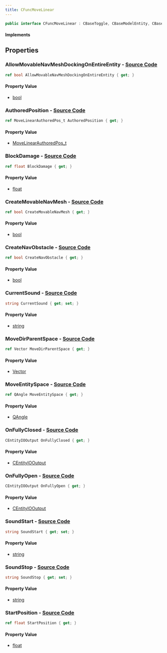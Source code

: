 ```yaml
---
title: CFuncMoveLinear
---
```


```csharp
public interface CFuncMoveLinear : CBaseToggle, CBaseModelEntity, CBaseEntity, CEntityInstance, ISchemaClass<CEntityInstance>, ISchemaClass<CBaseEntity>, ISchemaClass<CBaseModelEntity>, ISchemaClass<CBaseToggle>, ISchemaClass<CFuncMoveLinear>, ISchemaField, ISchemaClass, INativeHandle
```

#### Implements

## Properties

### **AllowMovableNavMeshDockingOnEntireEntity** - [Source Code](https://github.com/swiftly-solution/swiftlys2/blob/main/managed/src/SwiftlyS2.Generated/Schemas/Interfaces/CFuncMoveLinear.cs#L38)

```csharp
ref bool AllowMovableNavMeshDockingOnEntireEntity { get; }
```

#### Property Value

- [bool](https://learn.microsoft.com/dotnet/api/system.boolean)

### **AuthoredPosition** - [Source Code](https://github.com/swiftly-solution/swiftlys2/blob/main/managed/src/SwiftlyS2.Generated/Schemas/Interfaces/CFuncMoveLinear.cs#L16)

```csharp
ref MoveLinearAuthoredPos_t AuthoredPosition { get; }
```

#### Property Value

- [MoveLinearAuthoredPos_t](/docs/api/shared/schemadefinitions/movelinearauthoredpos_t)

### **BlockDamage** - [Source Code](https://github.com/swiftly-solution/swiftlys2/blob/main/managed/src/SwiftlyS2.Generated/Schemas/Interfaces/CFuncMoveLinear.cs#L28)

```csharp
ref float BlockDamage { get; }
```

#### Property Value

- [float](https://learn.microsoft.com/dotnet/api/system.single)

### **CreateMovableNavMesh** - [Source Code](https://github.com/swiftly-solution/swiftlys2/blob/main/managed/src/SwiftlyS2.Generated/Schemas/Interfaces/CFuncMoveLinear.cs#L36)

```csharp
ref bool CreateMovableNavMesh { get; }
```

#### Property Value

- [bool](https://learn.microsoft.com/dotnet/api/system.boolean)

### **CreateNavObstacle** - [Source Code](https://github.com/swiftly-solution/swiftlys2/blob/main/managed/src/SwiftlyS2.Generated/Schemas/Interfaces/CFuncMoveLinear.cs#L40)

```csharp
ref bool CreateNavObstacle { get; }
```

#### Property Value

- [bool](https://learn.microsoft.com/dotnet/api/system.boolean)

### **CurrentSound** - [Source Code](https://github.com/swiftly-solution/swiftlys2/blob/main/managed/src/SwiftlyS2.Generated/Schemas/Interfaces/CFuncMoveLinear.cs#L26)

```csharp
string CurrentSound { get; set; }
```

#### Property Value

- [string](https://learn.microsoft.com/dotnet/api/system.string)

### **MoveDirParentSpace** - [Source Code](https://github.com/swiftly-solution/swiftlys2/blob/main/managed/src/SwiftlyS2.Generated/Schemas/Interfaces/CFuncMoveLinear.cs#L20)

```csharp
ref Vector MoveDirParentSpace { get; }
```

#### Property Value

- [Vector](/docs/api/shared/natives/vector)

### **MoveEntitySpace** - [Source Code](https://github.com/swiftly-solution/swiftlys2/blob/main/managed/src/SwiftlyS2.Generated/Schemas/Interfaces/CFuncMoveLinear.cs#L18)

```csharp
ref QAngle MoveEntitySpace { get; }
```

#### Property Value

- [QAngle](/docs/api/shared/natives/qangle)

### **OnFullyClosed** - [Source Code](https://github.com/swiftly-solution/swiftlys2/blob/main/managed/src/SwiftlyS2.Generated/Schemas/Interfaces/CFuncMoveLinear.cs#L34)

```csharp
CEntityIOOutput OnFullyClosed { get; }
```

#### Property Value

- [CEntityIOOutput](/docs/api/shared/schemadefinitions/centityiooutput)

### **OnFullyOpen** - [Source Code](https://github.com/swiftly-solution/swiftlys2/blob/main/managed/src/SwiftlyS2.Generated/Schemas/Interfaces/CFuncMoveLinear.cs#L32)

```csharp
CEntityIOOutput OnFullyOpen { get; }
```

#### Property Value

- [CEntityIOOutput](/docs/api/shared/schemadefinitions/centityiooutput)

### **SoundStart** - [Source Code](https://github.com/swiftly-solution/swiftlys2/blob/main/managed/src/SwiftlyS2.Generated/Schemas/Interfaces/CFuncMoveLinear.cs#L22)

```csharp
string SoundStart { get; set; }
```

#### Property Value

- [string](https://learn.microsoft.com/dotnet/api/system.string)

### **SoundStop** - [Source Code](https://github.com/swiftly-solution/swiftlys2/blob/main/managed/src/SwiftlyS2.Generated/Schemas/Interfaces/CFuncMoveLinear.cs#L24)

```csharp
string SoundStop { get; set; }
```

#### Property Value

- [string](https://learn.microsoft.com/dotnet/api/system.string)

### **StartPosition** - [Source Code](https://github.com/swiftly-solution/swiftlys2/blob/main/managed/src/SwiftlyS2.Generated/Schemas/Interfaces/CFuncMoveLinear.cs#L30)

```csharp
ref float StartPosition { get; }
```

#### Property Value

- [float](https://learn.microsoft.com/dotnet/api/system.single)

